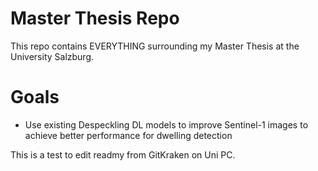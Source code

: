 # Master Thesis Repo

This repo contains EVERYTHING surrounding my Master Thesis at the University Salzburg. 

# Goals
- Use existing Despeckling DL models to improve Sentinel-1 images to achieve better performance for dwelling detection

This is a test to edit readmy from GitKraken on Uni PC. 


